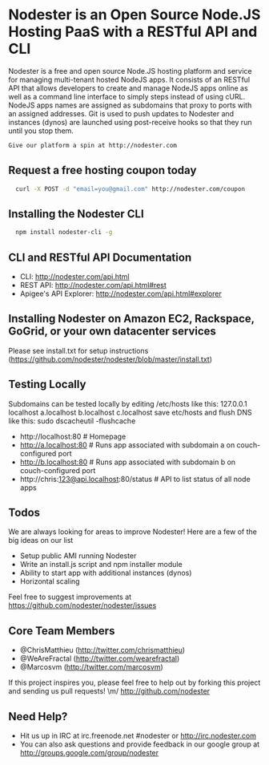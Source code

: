 # Nodester is an Open Source Node.JS Hosting PaaS with a RESTful API and CLI

Nodester is a free and open source Node.JS hosting platform and service for managing multi-tenant hosted NodeJS apps.  It consists of an RESTful API that allows developers to create and manage NodeJS apps online as well as a command line interface to simply steps instead of using cURL.  NodeJS apps names are assigned as subdomains that proxy to ports with an assigned addresses.  Git is used to push updates to Nodester and instances (dynos) are launched using post-receive hooks so that they run until you stop them.

``` bash
Give our platform a spin at http://nodester.com
``` 

## Request a free hosting coupon today

``` bash
  curl -X POST -d "email=you@gmail.com" http://nodester.com/coupon
```

## Installing the Nodester CLI

``` bash
  npm install nodester-cli -g
``` 

## CLI and RESTful API Documentation

* CLI: http://nodester.com/api.html
* REST API: http://nodester.com/api.html#rest
* Apigee's API Explorer: http://nodester.com/api.html#explorer

## Installing Nodester on Amazon EC2, Rackspace, GoGrid, or your own datacenter services

Please see install.txt for setup instructions (https://github.com/nodester/nodester/blob/master/install.txt)

## Testing Locally

Subdomains can be tested locally by editing /etc/hosts like this:
127.0.0.1	localhost a.localhost b.localhost c.localhost
save etc/hosts and flush DNS like this: sudo dscacheutil -flushcache

*  http://localhost:80 # Homepage
*  http://a.localhost:80 # Runs app associated with subdomain a on couch-configured port
*  http://b.localhost:80 # Runs app associated with subdomain b on couch-configured port
*  http://chris:123@api.localhost:80/status # API to list status of all node apps

## Todos

We are always looking for areas to improve Nodester!  Here are a few of the big ideas on our list

* Setup public AMI running Nodester
* Write an install.js script and npm installer module
* Ability to start app with additional instances (dynos)
* Horizontal scaling

Feel free to suggest improvements at https://github.com/nodester/nodester/issues

## Core Team Members

* @ChrisMatthieu (http://twitter.com/chrismatthieu)
* @WeAreFractal (http://twitter.com/wearefractal)
* @Marcosvm (http://twitter.com/marcosvm)

If this project inspires you, please feel free to help out by forking this project and sending us pull requests! \m/
http://github.com/nodester

## Need Help?

* Hit us up in IRC at irc.freenode.net #nodester or http://irc.nodester.com
* You can also ask questions and provide feedback in our google group at http://groups.google.com/group/nodester


